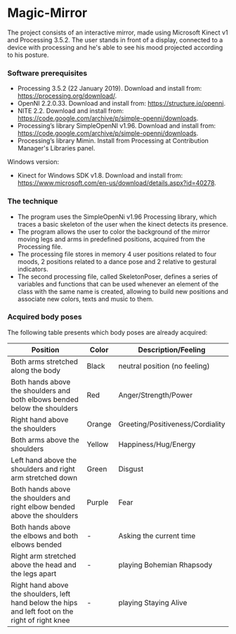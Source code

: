 # Magic-Mirror

The project consists of an interactive mirror, made using Microsoft Kinect v1 and Processing 3.5.2. The user stands in front of a display, connected to a device with processing and he's able to see his mood projected according to his posture.

### Software prerequisites 

* Processing 3.5.2 (22 January 2019). Download and install from: https://processing.org/download/.
* OpenNI 2.2.0.33. Download and install from: https://structure.io/openni.
* NITE 2.2. Download and install from: https://code.google.com/archive/p/simple-openni/downloads.
* Processing’s library SimpleOpenNI v1.96. Download and install from: https://code.google.com/archive/p/simple-openni/downloads.
* Processing’s library Mimin. Install from Processing at Contribution Manager's Libraries panel.

Windows version:
* Kinect for Windows SDK v1.8. Download and install from: https://www.microsoft.com/en-us/download/details.aspx?id=40278.

### The technique

* The program uses the SimpleOpenNi v1.96 Processing library, which traces a basic skeleton of the user when the kinect detects its presence.
*  The program allows the user to color the background of the mirror moving legs and arms in predefined positions, acquired from the Processing file.
* The processing file stores in memory 4 user positions related to four moods, 2 positions related to a dance pose and 2 relative to gestural indicators.
* The second processing file, called SkeletonPoser, defines a series of variables and functions that can be used whenever an element of the class with the same name is created, allowing to build new positions and associate new colors, texts and music to them.

### Acquired body poses

The following table presents which body poses are already acquired:

| Position | Color | Description/Feeling |
| --- | --- | --- |
| Both arms stretched along the body | Black | neutral position (no feeling) |
| Both hands above the shoulders and both elbows bended below the shoulders | Red | Anger/Strength/Power |
| Right hand above the shoulders | Orange | Greeting/Positiveness/Cordiality |
| Both arms above the shoulders | Yellow | Happiness/Hug/Energy |
| Left hand above the shoulders and right arm stretched down | Green | Disgust |
| Both hands above the shoulders and right elbow bended above the shoulders | Purple | Fear |
| Both hands above the elbows and both elbows bended | - | Asking the current time |
| Right arm stretched above the head and the legs apart | - | playing Bohemian Rhapsody |
| Right hand above the shoulders, left hand below the hips and left foot on the right of right knee | - | playing Staying Alive |


